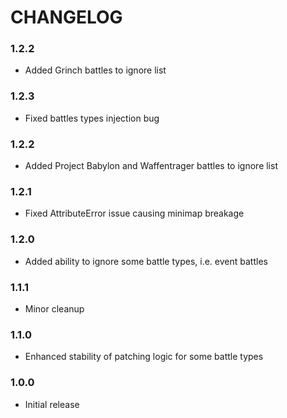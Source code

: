 # CHANGELOG

### 1.2.2

- Added Grinch battles to ignore list

### 1.2.3

- Fixed battles types injection bug

### 1.2.2

- Added Project Babylon and Waffentrager battles to ignore list

### 1.2.1

- Fixed AttributeError issue causing minimap breakage

### 1.2.0

- Added ability to ignore some battle types, i.e. event battles

### 1.1.1

- Minor cleanup

### 1.1.0

- Enhanced stability of patching logic for some battle types

### 1.0.0

- Initial release

